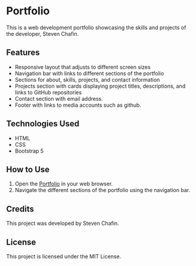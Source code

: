 # Portfolio
This is a web development portfolio showcasing the skills and projects of the developer, Steven Chafin.

## Features
- Responsive layout that adjusts to different screen sizes
- Navigation bar with links to different sections of the portfolio
- Sections for about, skills, projects, and contact information
- Projects section with cards displaying project titles, descriptions, and links to GitHub repositories
- Contact section with email address. 
- Footer with links to media accounts such as github. 

## Technologies Used
- HTML
- CSS
- Bootstrap 5

## How to Use
1. Open the [Portfolio](https://schafiniii.github.io/portfolio/) in your web browser. 
2. Navigate the different sections of the portfolio using the navigation bar. 

## Credits
This project was developed by Steven Chafin.

## License 
This project is licensed under the MIT License.